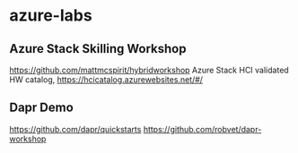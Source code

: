 # azure-labs

## Azure Stack Skilling Workshop
https://github.com/mattmcspirit/hybridworkshop
Azure Stack HCI validated HW catalog, https://hcicatalog.azurewebsites.net/#/

## Dapr Demo
https://github.com/dapr/quickstarts
https://github.com/robvet/dapr-workshop


